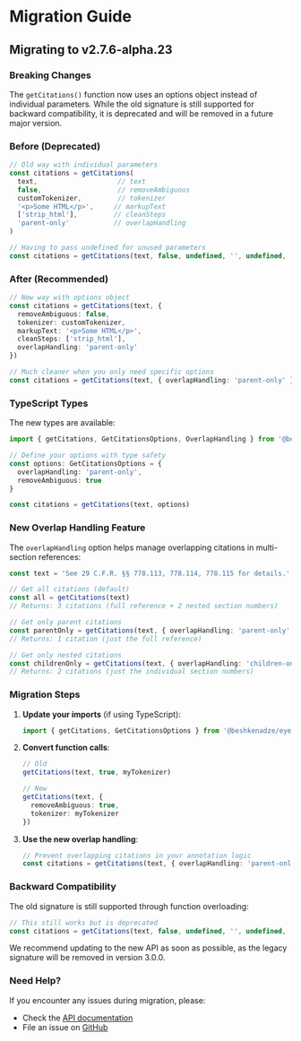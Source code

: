 # Migration Guide

## Migrating to v2.7.6-alpha.23

### Breaking Changes

The `getCitations()` function now uses an options object instead of individual parameters. While the old signature is still supported for backward compatibility, it is deprecated and will be removed in a future major version.

### Before (Deprecated)

```typescript
// Old way with individual parameters
const citations = getCitations(
  text,                    // text
  false,                   // removeAmbiguous
  customTokenizer,         // tokenizer
  '<p>Some HTML</p>',     // markupText
  ['strip_html'],         // cleanSteps
  'parent-only'           // overlapHandling
)

// Having to pass undefined for unused parameters
const citations = getCitations(text, false, undefined, '', undefined, 'parent-only')
```

### After (Recommended)

```typescript
// New way with options object
const citations = getCitations(text, {
  removeAmbiguous: false,
  tokenizer: customTokenizer,
  markupText: '<p>Some HTML</p>',
  cleanSteps: ['strip_html'],
  overlapHandling: 'parent-only'
})

// Much cleaner when you only need specific options
const citations = getCitations(text, { overlapHandling: 'parent-only' })
```

### TypeScript Types

The new types are available:

```typescript
import { getCitations, GetCitationsOptions, OverlapHandling } from '@beshkenadze/eyecite'

// Define your options with type safety
const options: GetCitationsOptions = {
  overlapHandling: 'parent-only',
  removeAmbiguous: true
}

const citations = getCitations(text, options)
```

### New Overlap Handling Feature

The `overlapHandling` option helps manage overlapping citations in multi-section references:

```typescript
const text = 'See 29 C.F.R. §§ 778.113, 778.114, 778.115 for details.'

// Get all citations (default)
const all = getCitations(text)
// Returns: 3 citations (full reference + 2 nested section numbers)

// Get only parent citations
const parentOnly = getCitations(text, { overlapHandling: 'parent-only' })
// Returns: 1 citation (just the full reference)

// Get only nested citations
const childrenOnly = getCitations(text, { overlapHandling: 'children-only' })
// Returns: 2 citations (just the individual section numbers)
```

### Migration Steps

1. **Update your imports** (if using TypeScript):
   ```typescript
   import { getCitations, GetCitationsOptions } from '@beshkenadze/eyecite'
   ```

2. **Convert function calls**:
   ```typescript
   // Old
   getCitations(text, true, myTokenizer)
   
   // New
   getCitations(text, { 
     removeAmbiguous: true, 
     tokenizer: myTokenizer 
   })
   ```

3. **Use the new overlap handling**:
   ```typescript
   // Prevent overlapping citations in your annotation logic
   const citations = getCitations(text, { overlapHandling: 'parent-only' })
   ```

### Backward Compatibility

The old signature is still supported through function overloading:

```typescript
// This still works but is deprecated
const citations = getCitations(text, false, undefined, '', undefined, 'parent-only')
```

We recommend updating to the new API as soon as possible, as the legacy signature will be removed in version 3.0.0.

### Need Help?

If you encounter any issues during migration, please:
- Check the [API documentation](README.md#-api-documentation)
- File an issue on [GitHub](https://github.com/beshkenadze/eyecite-js/issues)